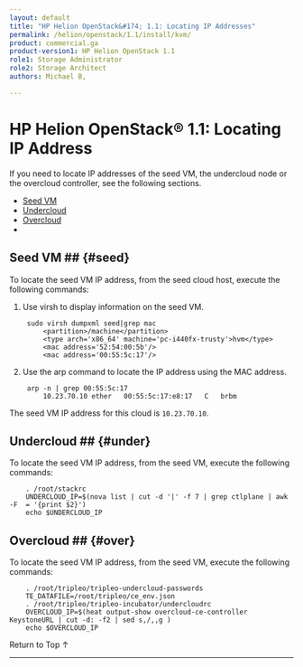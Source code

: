 ```yaml
---
layout: default
title: "HP Helion OpenStack&#174; 1.1: Locating IP Addresses"
permalink: /helion/openstack/1.1/install/kvm/
product: commercial.ga
product-version1: HP Helion OpenStack 1.1
role1: Storage Administrator
role2: Storage Architect
authors: Michael B, 

---
```

<!--UNDER REVISION-->


<script>

function PageRefresh {
onLoad="window.refresh"
}

PageRefresh();

</script>


# HP Helion OpenStack&#174; 1.1: Locating IP Address

If you need to locate IP addresses of the seed VM, the undercloud node or the overcloud controller, see the following sections.

* [Seed VM](#seed)
* [Undercloud](#under)
* [Overcloud](#over)
* 
## Seed VM ## {#seed}

To locate the seed VM IP address, from the seed cloud host, execute the following commands:


1. Use virsh to display information on the seed VM.

		sudo virsh dumpxml seed|grep mac
			<partition>/machine</partition>
			<type arch='x86_64' machine='pc-i440fx-trusty'>hvm</type>
			<mac address='52:54:00:5b'/>
			<mac address='00:55:5c:17'/>

2. Use the arp command to locate the IP address using the MAC address.

		arp -n | grep 00:55:5c:17
			10.23.70.10	ether	00:55:5c:17:e8:17	C	brbm

The seed VM IP address for this cloud is `10.23.70.10`.

## Undercloud ## {#under}

To locate the seed VM IP address, from the seed VM, execute the following commands:

		. /root/stackrc
		UNDERCLOUD_IP=$(nova list | cut -d '|' -f 7 | grep ctlplane | awk -F  = '{print $2}')
		echo $UNDERCLOUD_IP




## Overcloud ## {#over}

To locate the seed VM IP address, from the seed VM, execute the following commands:

		. /root/tripleo/tripleo-undercloud-passwords
		TE_DATAFILE=/root/tripleo/ce_env.json
		. /root/tripleo/tripleo-incubator/undercloudrc
		OVERCLOUD_IP=$(heat output-show overcloud-ce-controller KeystoneURL | cut -d: -f2 | sed s,/,,g )
		echo $OVERCLOUD_IP


<a href="#top" style="padding:14px 0px 14px 0px; text-decoration: none;"> Return to Top &#8593; </a>

----
